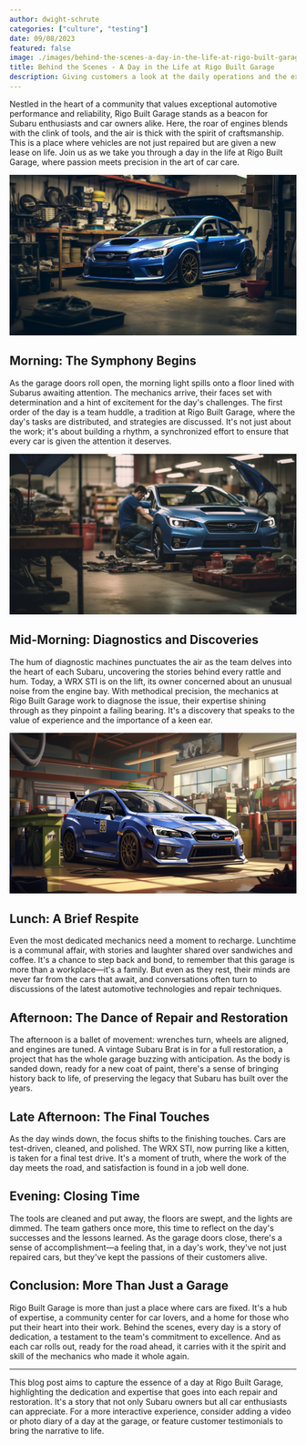 ```yaml
---
author: dwight-schrute
categories: ["culture", "testing"]
date: 09/08/2023
featured: false
image: ./images/behind-the-scenes-a-day-in-the-life-at-rigo-built-garage/01.png
title: Behind the Scenes - A Day in the Life at Rigo Built Garage
description: Giving customers a look at the daily operations and the expertise of the mechanics at Rigo Built Garage.
---
```


Nestled in the heart of a community that values exceptional automotive performance and reliability, Rigo Built Garage stands as a beacon for Subaru enthusiasts and car owners alike. Here, the roar of engines blends with the clink of tools, and the air is thick with the spirit of craftsmanship. This is a place where vehicles are not just repaired but are given a new lease on life. Join us as we take you through a day in the life at Rigo Built Garage, where passion meets precision in the art of car care.

![Rigo Built Garage](./images/behind-the-scenes-a-day-in-the-life-at-rigo-built-garage/02.png)

## Morning: The Symphony Begins

As the garage doors roll open, the morning light spills onto a floor lined with Subarus awaiting attention. The mechanics arrive, their faces set with determination and a hint of excitement for the day's challenges. The first order of the day is a team huddle, a tradition at Rigo Built Garage, where the day's tasks are distributed, and strategies are discussed. It's not just about the work; it's about building a rhythm, a synchronized effort to ensure that every car is given the attention it deserves.

![Rigo Built Garage](./images/behind-the-scenes-a-day-in-the-life-at-rigo-built-garage/03.png)

## Mid-Morning: Diagnostics and Discoveries

The hum of diagnostic machines punctuates the air as the team delves into the heart of each Subaru, uncovering the stories behind every rattle and hum. Today, a WRX STI is on the lift, its owner concerned about an unusual noise from the engine bay. With methodical precision, the mechanics at Rigo Built Garage work to diagnose the issue, their expertise shining through as they pinpoint a failing bearing. It's a discovery that speaks to the value of experience and the importance of a keen ear.

![Rigo Built Garage](./images/behind-the-scenes-a-day-in-the-life-at-rigo-built-garage/04.png)

## Lunch: A Brief Respite

Even the most dedicated mechanics need a moment to recharge. Lunchtime is a communal affair, with stories and laughter shared over sandwiches and coffee. It's a chance to step back and bond, to remember that this garage is more than a workplace—it's a family. But even as they rest, their minds are never far from the cars that await, and conversations often turn to discussions of the latest automotive technologies and repair techniques.

## Afternoon: The Dance of Repair and Restoration

The afternoon is a ballet of movement: wrenches turn, wheels are aligned, and engines are tuned. A vintage Subaru Brat is in for a full restoration, a project that has the whole garage buzzing with anticipation. As the body is sanded down, ready for a new coat of paint, there's a sense of bringing history back to life, of preserving the legacy that Subaru has built over the years.

## Late Afternoon: The Final Touches

As the day winds down, the focus shifts to the finishing touches. Cars are test-driven, cleaned, and polished. The WRX STI, now purring like a kitten, is taken for a final test drive. It's a moment of truth, where the work of the day meets the road, and satisfaction is found in a job well done.

## Evening: Closing Time

The tools are cleaned and put away, the floors are swept, and the lights are dimmed. The team gathers once more, this time to reflect on the day's successes and the lessons learned. As the garage doors close, there's a sense of accomplishment—a feeling that, in a day's work, they've not just repaired cars, but they've kept the passions of their customers alive.

## Conclusion: More Than Just a Garage

Rigo Built Garage is more than just a place where cars are fixed. It's a hub of expertise, a community center for car lovers, and a home for those who put their heart into their work. Behind the scenes, every day is a story of dedication, a testament to the team's commitment to excellence. And as each car rolls out, ready for the road ahead, it carries with it the spirit and skill of the mechanics who made it whole again.

---

This blog post aims to capture the essence of a day at Rigo Built Garage, highlighting the dedication and expertise that goes into each repair and restoration. It's a story that not only Subaru owners but all car enthusiasts can appreciate. For a more interactive experience, consider adding a video or photo diary of a day at the garage, or feature customer testimonials to bring the narrative to life.
